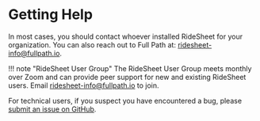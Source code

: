 # Getting Help

In most cases, you should contact whoever installed RideSheet for your organization. You can also reach out to Full Path at: [ridesheet-info@fullpath.io](mailto:ridesheet-info@fullpath.io).

!!! note "RideSheet User Group"
    The RideSheet User Group meets monthly over Zoom and can provide peer support for new and existing RideSheet users. Email [ridesheet-info@fullpath.io](mailto:ridesheet-info@fullpath.io) to join. 

For technical users, if you suspect you have encountered a bug, please [submit an issue on GitHub](https://github.com/full-path/ridesheet/issues).


